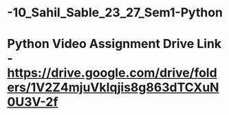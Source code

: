 # -10_Sahil_Sable_23_27_Sem1-Python
# Python Video Assignment Drive Link - https://drive.google.com/drive/folders/1V2Z4mjuVkIqjis8g863dTCXuN0U3V-2f

